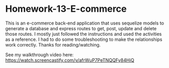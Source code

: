 # Homework-13-E-commerce

This is an e-commerce back-end application that uses sequelize models to generate a database and express routes to get, post, update and delete those routes. I mostly just followed the instructions and used the activities as a reference. I had to do some troubleshooting to make the relationships work correctly. Thanks for reading/watching.

See my walkthrough video here: https://watch.screencastify.com/v/afrWuP7PeTNQQFy84HiQ